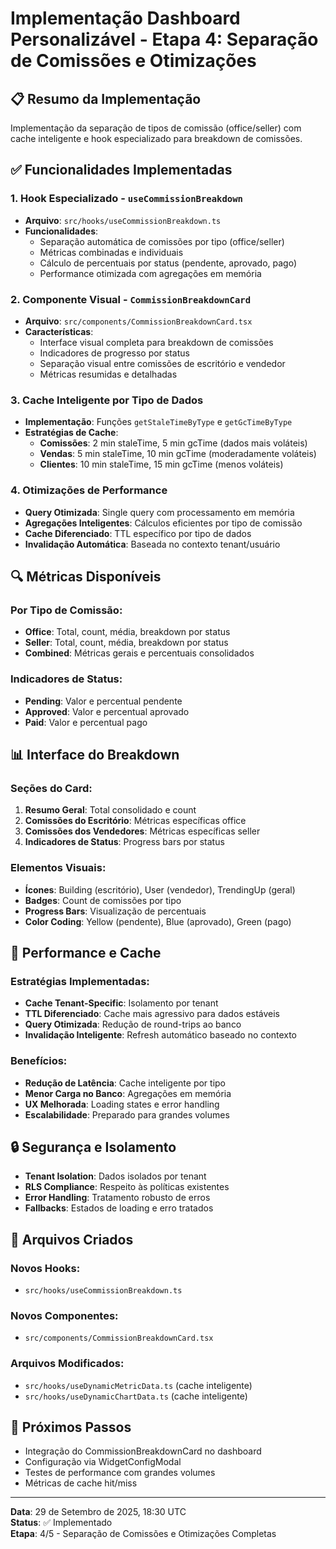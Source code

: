 # Implementação Dashboard Personalizável - Etapa 4: Separação de Comissões e Otimizações

## 📋 Resumo da Implementação
Implementação da separação de tipos de comissão (office/seller) com cache inteligente e hook especializado para breakdown de comissões.

## ✅ Funcionalidades Implementadas

### 1. Hook Especializado - `useCommissionBreakdown`
- **Arquivo**: `src/hooks/useCommissionBreakdown.ts`
- **Funcionalidades**:
  - Separação automática de comissões por tipo (office/seller)
  - Métricas combinadas e individuais
  - Cálculo de percentuais por status (pendente, aprovado, pago)
  - Performance otimizada com agregações em memória

### 2. Componente Visual - `CommissionBreakdownCard`
- **Arquivo**: `src/components/CommissionBreakdownCard.tsx`
- **Características**:
  - Interface visual completa para breakdown de comissões
  - Indicadores de progresso por status
  - Separação visual entre comissões de escritório e vendedor
  - Métricas resumidas e detalhadas

### 3. Cache Inteligente por Tipo de Dados
- **Implementação**: Funções `getStaleTimeByType` e `getGcTimeByType`
- **Estratégias de Cache**:
  - **Comissões**: 2 min staleTime, 5 min gcTime (dados mais voláteis)
  - **Vendas**: 5 min staleTime, 10 min gcTime (moderadamente voláteis)
  - **Clientes**: 10 min staleTime, 15 min gcTime (menos voláteis)

### 4. Otimizações de Performance
- **Query Otimizada**: Single query com processamento em memória
- **Agregações Inteligentes**: Cálculos eficientes por tipo de comissão
- **Cache Diferenciado**: TTL específico por tipo de dados
- **Invalidação Automática**: Baseada no contexto tenant/usuário

## 🔍 Métricas Disponíveis

### Por Tipo de Comissão:
- **Office**: Total, count, média, breakdown por status
- **Seller**: Total, count, média, breakdown por status
- **Combined**: Métricas gerais e percentuais consolidados

### Indicadores de Status:
- **Pending**: Valor e percentual pendente
- **Approved**: Valor e percentual aprovado
- **Paid**: Valor e percentual pago

## 📊 Interface do Breakdown

### Seções do Card:
1. **Resumo Geral**: Total consolidado e count
2. **Comissões do Escritório**: Métricas específicas office
3. **Comissões dos Vendedores**: Métricas específicas seller
4. **Indicadores de Status**: Progress bars por status

### Elementos Visuais:
- **Ícones**: Building (escritório), User (vendedor), TrendingUp (geral)
- **Badges**: Count de comissões por tipo
- **Progress Bars**: Visualização de percentuais
- **Color Coding**: Yellow (pendente), Blue (aprovado), Green (pago)

## 🚀 Performance e Cache

### Estratégias Implementadas:
- **Cache Tenant-Specific**: Isolamento por tenant
- **TTL Diferenciado**: Cache mais agressivo para dados estáveis
- **Query Otimizada**: Redução de round-trips ao banco
- **Invalidação Inteligente**: Refresh automático baseado no contexto

### Benefícios:
- **Redução de Latência**: Cache inteligente por tipo
- **Menor Carga no Banco**: Agregações em memória
- **UX Melhorada**: Loading states e error handling
- **Escalabilidade**: Preparado para grandes volumes

## 🔒 Segurança e Isolamento
- **Tenant Isolation**: Dados isolados por tenant
- **RLS Compliance**: Respeito às políticas existentes
- **Error Handling**: Tratamento robusto de erros
- **Fallbacks**: Estados de loading e erro tratados

## 📝 Arquivos Criados

### Novos Hooks:
- `src/hooks/useCommissionBreakdown.ts`

### Novos Componentes:
- `src/components/CommissionBreakdownCard.tsx`

### Arquivos Modificados:
- `src/hooks/useDynamicMetricData.ts` (cache inteligente)
- `src/hooks/useDynamicChartData.ts` (cache inteligente)

## 🎯 Próximos Passos
- Integração do CommissionBreakdownCard no dashboard
- Configuração via WidgetConfigModal
- Testes de performance com grandes volumes
- Métricas de cache hit/miss

---
**Data**: 29 de Setembro de 2025, 18:30 UTC  
**Status**: ✅ Implementado  
**Etapa**: 4/5 - Separação de Comissões e Otimizações Completas